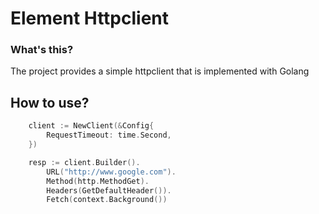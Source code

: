 # Element Httpclient

### What's this?

The project provides a simple httpclient that is implemented with Golang

## How to use?

```go
	client := NewClient(&Config{
		RequestTimeout: time.Second,
	})

	resp := client.Builder().
		URL("http://www.google.com").
		Method(http.MethodGet).
		Headers(GetDefaultHeader()).
		Fetch(context.Background())
```
